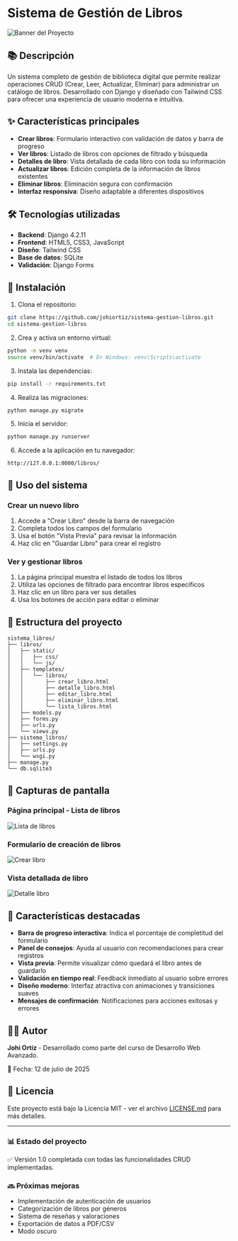 # Sistema de Gestión de Libros

![Banner del Proyecto](https://media0.giphy.com/media/v1.Y2lkPTc5MGI3NjExdjB4N3RidGM5a3pod2tyaGd0aXJiYTB2eWF6d2kxcDl2aXp6ZTQ3YyZlcD12MV9pbnRlcm5hbF9naWZfYnlfaWQmY3Q9Zw/dB6ogWRDUsMKuAWrqi/giphy.gif)

## 📚 Descripción

Un sistema completo de gestión de biblioteca digital que permite realizar operaciones CRUD (Crear, Leer, Actualizar, Eliminar) para administrar un catálogo de libros. Desarrollado con Django y diseñado con Tailwind CSS para ofrecer una experiencia de usuario moderna e intuitiva.

## ✨ Características principales

- **Crear libros**: Formulario interactivo con validación de datos y barra de progreso
- **Ver libros**: Listado de libros con opciones de filtrado y búsqueda
- **Detalles de libro**: Vista detallada de cada libro con toda su información
- **Actualizar libros**: Edición completa de la información de libros existentes
- **Eliminar libros**: Eliminación segura con confirmación
- **Interfaz responsiva**: Diseño adaptable a diferentes dispositivos

## 🛠️ Tecnologías utilizadas

- **Backend**: Django 4.2.11
- **Frontend**: HTML5, CSS3, JavaScript
- **Diseño**: Tailwind CSS
- **Base de datos**: SQLite
- **Validación**: Django Forms

## 🚀 Instalación

1. Clona el repositorio:
```bash
git clone https://github.com/johiortiz/sistema-gestion-libros.git
cd sistema-gestion-libros
```

2. Crea y activa un entorno virtual:
```bash
python -m venv venv
source venv/bin/activate  # En Windows: venv\Scripts\activate
```

3. Instala las dependencias:
```bash
pip install -r requirements.txt
```

4. Realiza las migraciones:
```bash
python manage.py migrate
```

5. Inicia el servidor:
```bash
python manage.py runserver
```

6. Accede a la aplicación en tu navegador:
```
http://127.0.0.1:8000/libros/
```

## 📝 Uso del sistema

### Crear un nuevo libro

1. Accede a "Crear Libro" desde la barra de navegación
2. Completa todos los campos del formulario
3. Usa el botón "Vista Previa" para revisar la información
4. Haz clic en "Guardar Libro" para crear el registro

### Ver y gestionar libros

1. La página principal muestra el listado de todos los libros
2. Utiliza las opciones de filtrado para encontrar libros específicos
3. Haz clic en un libro para ver sus detalles
4. Usa los botones de acción para editar o eliminar

## 📂 Estructura del proyecto

```
sistema_libros/
├── libros/
│   ├── static/
│   │   ├── css/
│   │   └── js/
│   ├── templates/
│   │   └── libros/
│   │       ├── crear_libro.html
│   │       ├── detalle_libro.html
│   │       ├── editar_libro.html
│   │       ├── eliminar_libro.html
│   │       └── lista_libros.html
│   ├── models.py
│   ├── forms.py
│   ├── urls.py
│   └── views.py
├── sistema_libros/
│   ├── settings.py
│   ├── urls.py
│   └── wsgi.py
├── manage.py
└── db.sqlite3
```

## 📸 Capturas de pantalla

### Página principal - Lista de libros
![Lista de libros](https://via.placeholder.com/800x450/e0e0e0/333333?text=Lista+de+Libros)

### Formulario de creación de libros
![Crear libro](https://via.placeholder.com/800x450/e0e0e0/333333?text=Crear+Libro)

### Vista detallada de libro
![Detalle libro](https://via.placeholder.com/800x450/e0e0e0/333333?text=Detalle+Libro)

## 🌟 Características destacadas

- **Barra de progreso interactiva**: Indica el porcentaje de completitud del formulario
- **Panel de consejos**: Ayuda al usuario con recomendaciones para crear registros
- **Vista previa**: Permite visualizar cómo quedará el libro antes de guardarlo
- **Validación en tiempo real**: Feedback inmediato al usuario sobre errores
- **Diseño moderno**: Interfaz atractiva con animaciones y transiciones suaves
- **Mensajes de confirmación**: Notificaciones para acciones exitosas y errores

## 👨‍💻 Autor

**Johi Ortiz** - Desarrollado como parte del curso de Desarrollo Web Avanzado.

📆 Fecha: 12 de julio de 2025

## 📄 Licencia

Este proyecto está bajo la Licencia MIT - ver el archivo [LICENSE.md](LICENSE.md) para más detalles.

---

### 📊 Estado del proyecto

✅ Versión 1.0 completada con todas las funcionalidades CRUD implementadas.

### 🔜 Próximas mejoras

- Implementación de autenticación de usuarios
- Categorización de libros por géneros
- Sistema de reseñas y valoraciones
- Exportación de datos a PDF/CSV
- Modo oscuro